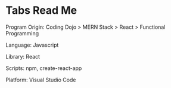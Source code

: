 # Tabs Read Me

Program Origin: Coding Dojo > MERN Stack > React > Functional Programming

Language: Javascript

Library: React

Scripts: npm, create-react-app

Platform: Visual Studio Code 